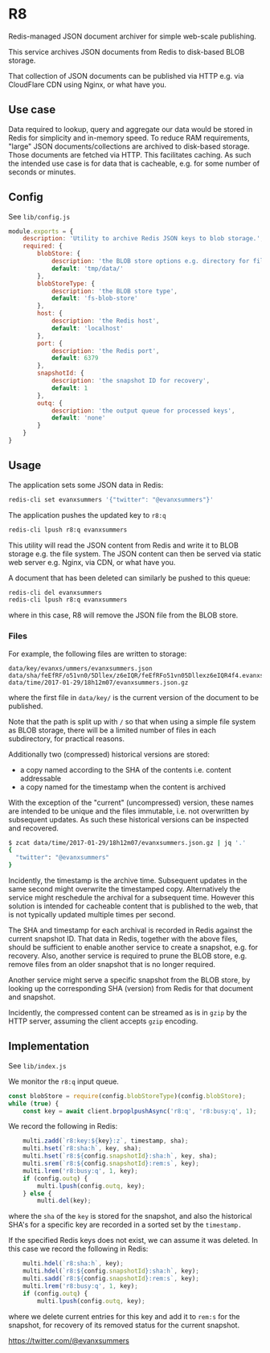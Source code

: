 
# R8

Redis-managed JSON document archiver for simple web-scale publishing.

This service archives JSON documents from Redis to disk-based BLOB storage.

That collection of JSON documents can be published via HTTP e.g. via CloudFlare CDN using Nginx, or what have you.

## Use case

Data required to lookup, query and aggregate our data would be stored in Redis for simplicity and in-memory speed. To reduce RAM requirements, "large" JSON documents/collections are archived to disk-based storage. Those documents are fetched via HTTP. This facilitates caching. As such the intended use case is for data that is cacheable, e.g. for some number of seconds or minutes.

## Config

See `lib/config.js`
```javascript
module.exports = {
    description: 'Utility to archive Redis JSON keys to blob storage.',
    required: {
        blobStore: {
            description: 'the BLOB store options e.g. directory for file storage',
            default: 'tmp/data/'
        },
        blobStoreType: {
            description: 'the BLOB store type',
            default: 'fs-blob-store'
        },
        host: {
            description: 'the Redis host',
            default: 'localhost'
        },
        port: {
            description: 'the Redis port',
            default: 6379
        },
        snapshotId: {
            description: 'the snapshot ID for recovery',
            default: 1
        },
        outq: {
            description: 'the output queue for processed keys',
            default: 'none'
        }
    }
}
```

## Usage

The application sets some JSON data in Redis:
```sh
redis-cli set evanxsummers '{"twitter": "@evanxsummers"}'
```
The application pushes the updated key to `r8:q`
```sh
redis-cli lpush r8:q evanxsummers
```

This utility will read the JSON content from Redis and write it to BLOB storage e.g. the file system.
The JSON content can then be served via static web server e.g. Nginx, via CDN, or what have you.

A document that has been deleted can similarly be pushed to this queue:
```sh
redis-cli del evanxsummers
redis-cli lpush r8:q evanxsummers
```
where in this case, R8 will remove the JSON file from the BLOB store.

### Files

For example, the following files are written to storage:
```
data/key/evanxs/ummers/evanxsummers.json
data/sha/feEfRF/o51vn0/5Dllex/z6eIQR/feEfRFo51vn05Dllexz6eIQR4f4.evanxsummers.json.gz
data/time/2017-01-29/18h12m07/evanxsummers.json.gz
```
where the first file in `data/key/` is the current version of the document to be published.

Note that the path is split up with `/` so that when using a simple file system as BLOB storage, there will be a limited number of files in each subdirectory, for practical reasons.

Additionally two (compressed) historical versions are stored:
- a copy named according to the SHA of the contents i.e. content addressable
- a copy named for the timestamp when the content is archived

With the exception of the "current" (uncompressed) version, these names are intended to be unique and the files immutable, i.e. not overwritten by subsequent updates. As such these historical versions can be inspected and recovered.

```sh
$ zcat data/time/2017-01-29/18h12m07/evanxsummers.json.gz | jq '.'
{
  "twitter": "@evanxsummers"
}
```

Incidently, the timestamp is the archive time. Subsequent updates in the same second might overwrite the timestamped copy. Alternatively the service might reschedule the archival for a subsequent time. However this solution is intended for cacheable content that is published to the web, that is not typically updated multiple times per second.

The SHA and timestamp for each archival is recorded in Redis against the current snapshot ID. That data in Redis, together with the above files, should be sufficient to enable another service to create a snapshot, e.g. for recovery. Also, another service is required to prune the BLOB store, e.g. remove files from an older snapshot that is no longer required.

Another service might serve a specific snapshot from the BLOB store, by looking up the corresponding SHA (version) from Redis for that document and snapshot.

Incidently, the compressed content can be streamed as is in `gzip` by the HTTP server, assuming the client accepts `gzip` encoding.


## Implementation

See `lib/index.js`

We monitor the `r8:q` input queue.
```javascript
const blobStore = require(config.blobStoreType)(config.blobStore);
while (true) {
    const key = await client.brpoplpushAsync('r8:q', 'r8:busy:q', 1);    
```

We record the following in Redis:
```javascript
    multi.zadd(`r8:key:${key}:z`, timestamp, sha);
    multi.hset(`r8:sha:h`, key, sha);
    multi.hset(`r8:${config.snapshotId}:sha:h`, key, sha);
    multi.srem(`r8:${config.snapshotId}:rem:s`, key);
    multi.lrem('r8:busy:q', 1, key);
    if (config.outq) {
        multi.lpush(config.outq, key);
    } else {
        multi.del(key);            
```            
where the `sha` of the `key` is stored for the snapshot, and also the historical SHA's for a specific key are recorded in a sorted set by the `timestamp.`

If the specified Redis keys does not exist, we can assume it was deleted. In this case we record the following in Redis:
```javascript
    multi.hdel(`r8:sha:h`, key);
    multi.hdel(`r8:${config.snapshotId}:sha:h`, key);
    multi.sadd(`r8:${config.snapshotId}:rem:s`, key);
    multi.lrem('r8:busy:q', 1, key);
    if (config.outq) {
        multi.lpush(config.outq, key);
```
where we delete current entries for this key and add it to `rem:s` for the snapshot, for recovery of its removed status for the current snapshot.

https://twitter.com/@evanxsummers
